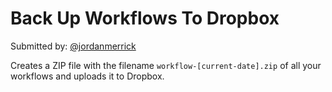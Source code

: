 # Back Up Workflows To Dropbox

Submitted by: [@jordanmerrick](https://twitter.com/jordanmerrick)

Creates a ZIP file with the filename `workflow-[current-date].zip` of all your workflows and uploads it to Dropbox.